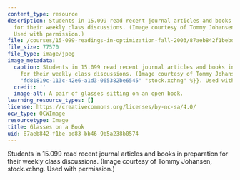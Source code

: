 ```yaml
---
content_type: resource
description: Students in 15.099 read recent journal articles and books in preparation
  for their weekly class discussions. (Image courtesy of Tommy Johansen, stock.xchng.
  Used with permission.)
file: /courses/15-099-readings-in-optimization-fall-2003/87aeb842f1bebd83bb469b5a238b0574_15-099f03.jpg
file_size: 77570
file_type: image/jpeg
image_metadata:
  caption: Students in 15.099 read recent journal articles and books in preparation
    for their weekly class discussions. (Image courtesy of Tommy Johansen, {{% resource_link
    "fd81819c-113c-42e6-a1d3-065382be6545" "stock.xchng" %}}. Used with permission.)
  credit: ''
  image-alt: A pair of glasses sitting on an open book.
learning_resource_types: []
license: https://creativecommons.org/licenses/by-nc-sa/4.0/
ocw_type: OCWImage
resourcetype: Image
title: Glasses on a Book
uid: 87aeb842-f1be-bd83-bb46-9b5a238b0574
---
```

Students in 15.099 read recent journal articles and books in preparation for their weekly class discussions. (Image courtesy of Tommy Johansen, stock.xchng. Used with permission.)